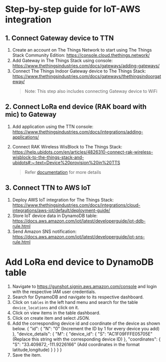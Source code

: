 # Step-by-step guide for IoT-AWS integration
## 1. Connect Gateway device to TTN
1. Create an account on The Things Network to start using The Things Stack Community Edition: https://console.cloud.thethings.network/
2. Add Gateway in The Things Stack using console: https://www.thethingsindustries.com/docs/gateways/adding-gateways/
3. Connect The Things Indoor Gateway device to The Things Stack: https://www.thethingsindustries.com/docs/gateways/thethingsindoorgateway/
    > Note: This step also includes connecting Gateway device to WiFi

## 2. Connect LoRa end device (RAK board with mic) to Gateway
1. Add application using the TTN console: https://www.thethingsindustries.com/docs/integrations/adding-applications/
2. Connect RAK Wireless WisBlock to The Things Stack: https://help.ubidots.com/en/articles/4826310-connect-rak-wireless-wisblock-to-the-things-stack-and-ubidots#:~:text=Device%20provision%20in%20TTS

    > Refer [documentation](https://www.thethingsindustries.com/docs/devices/adding-devices/) for  more details

## 3. Connect TTN to AWS IoT
1. Deploy AWS IoT integration for The Things Stack: https://www.thethingsindustries.com/docs/integrations/cloud-integrations/aws-iot/default/deployment-guide/
2. Store IoT device data in DynamoDB table: https://docs.aws.amazon.com/iot/latest/developerguide/iot-ddb-rule.html
3. Send Amazon SNS notification: https://docs.aws.amazon.com/iot/latest/developerguide/iot-sns-rule.html

# Add LoRa end device to DynamoDB table
1. Navigate to https://gunshot.signin.aws.amazon.com/console and login with the respective IAM user credentials.
2. Search for DynamoDB and navigate to its respective dashboard.
3. Click on `tables` in the left hand menu and search for the table `device_locations` and click on it.
4. Click on view items in the table dashboard.
5. Click on create item and select JSON.
6. Add the corresponding device id and coordinate of the device as shown below.
    {
      "id": {
        "N": "0" (Increment the ID by 1 for every device you add)
      },
      "device_details": {
        "M": {
          "device_id": {
            "S": "AC1F09FFFE05705E" (Replace this string with the corresponding device ID)
          },
          "coordinates": {
            "S": "33.409872,-111.9226166" (Add coordinates in the format latitude,longitude)
          }
        }
      }
    }
7. Save the item.
  


